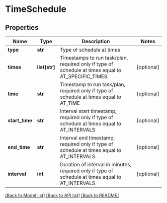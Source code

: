 # TimeSchedule

## Properties
Name | Type | Description | Notes
------------ | ------------- | ------------- | -------------
**type** | **str** | Type of schedule at times | 
**times** | **list[str]** | Timestamps to run task/plan, required only if type of schedule at times equal to AT_SPECIFIC_TIMES | [optional] 
**time** | **str** | Timestamp to run task/plan, required only if type of schedule at times equal to AT_TIME | [optional] 
**start_time** | **str** | Interval start timestamp, required only if type of schedule at times equal to AT_INTERVALS | [optional] 
**end_time** | **str** | Interval end timestamp, required only if type of schedule at times equal to AT_INTERVALS | [optional] 
**interval** | **int** | Duration of interval in minutes, required only if type of schedule at times equal to AT_INTERVALS | [optional] 

[[Back to Model list]](../README.md#documentation-for-models) [[Back to API list]](../README.md#documentation-for-api-endpoints) [[Back to README]](../README.md)


